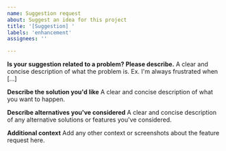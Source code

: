 ```yaml
---
name: Suggestion request
about: Suggest an idea for this project
title: '[Suggestion] '
labels: 'enhancement'
assignees: ''

---
```


**Is your suggestion related to a problem? Please describe.**
A clear and concise description of what the problem is. Ex. I'm always frustrated when [...]

**Describe the solution you'd like**
A clear and concise description of what you want to happen.

**Describe alternatives you've considered**
A clear and concise description of any alternative solutions or features you've considered.

**Additional context**
Add any other context or screenshots about the feature request here.
